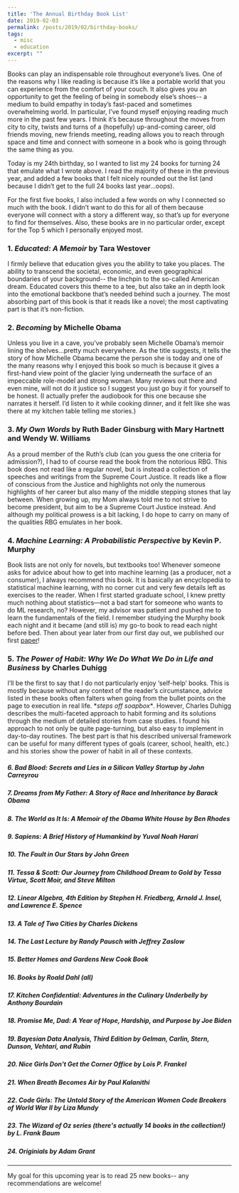 ```yaml
---
title: 'The Annual Birthday Book List'
date: 2019-02-03
permalink: /posts/2019/02/birthday-books/
tags:
  - misc
  - education
excerpt: ""
---
```


Books can play an indispensable role throughout everyone’s lives. One of the reasons why I like reading is because it’s like a portable world that you can experience from the comfort of your couch. It also gives you an opportunity to get the feeling of being in somebody else’s shoes-- a medium to build empathy in today’s fast-paced and sometimes overwhelming world. In particular, I’ve found myself enjoying reading much more in the past few years. I think it’s because throughout the moves from city to city, twists and turns of a (hopefully) up-and-coming career, old friends moving, new friends meeting, reading allows you to reach through space and time and connect with someone in a book who is going through the same thing as you. 

Today is my 24th birthday, so I wanted to list my 24 books for turning 24 that emulate what I wrote above. I read the majority of these in the previous year, and added a few books that I felt nicely rounded out the list (and because I didn’t get to the full 24 books last year…oops). 

For the first five books, I also included a few words on why I connected so much with the book. I didn’t want to do this for all of them because everyone will connect with a story a different way, so that’s up for everyone to find for themselves. Also, these books are in no particular order, except for the Top 5 which I personally enjoyed most.

### 1.	*Educated: A Memoir* by Tara Westover

I firmly believe that education gives you the ability to take you places. The ability to transcend the societal, economic, and even geographical boundaries of your background-- the linchpin to the so-called American dream. Educated covers this theme to a tee, but also take an in depth look into the emotional backbone that’s needed behind such a journey. The most absorbing part of this book is that it reads like a novel; the most captivating part is that it’s non-fiction. 

### 2.	*Becoming* by Michelle Obama 

Unless you live in a cave, you’ve probably seen Michelle Obama’s memoir lining the shelves…pretty much everywhere. As the title suggests, it tells the story of how Michelle Obama became the person she is today and one of the many reasons why I enjoyed this book so much is because it gives a first-hand view point of the glacier lying underneath the surface of an impeccable role-model and strong woman. Many reviews out there and even mine, will not do it justice so I suggest you just go buy it for yourself to be honest. (I actually prefer the audiobook for this one because she narrates it herself. I’d listen to it while cooking dinner, and it felt like she was there at my kitchen table telling me stories.)

### 3.	*My Own Words* by Ruth Bader Ginsburg with Mary Hartnett and Wendy W. Williams

As a proud member of the Ruth’s club (can you guess the one criteria for admission?), I had to of course read the book from the notorious RBG. This book does not read like a regular novel, but is instead a collection of speeches and writings from the Supreme Court Justice. It reads like a flow of conscious from the Justice and highlights not only the numerous highlights of her career but also many of the middle stepping stones that lay between. When growing up, my Mom always told me to not strive to become president, but aim to be a Supreme Court Justice instead. And although my political prowess is a bit lacking, I do hope to carry on many of the qualities RBG emulates in her book. 

### 4.	*Machine Learning: A Probabilistic Perspective* by Kevin P. Murphy

Book lists are not only for novels, but textbooks too! Whenever someone asks for advice about how to get into machine learning (as a producer, not a consumer), I always recommend this book. It is basically an encyclopedia to statistical machine learning, with no corner cut and very few details left as exercises to the reader. When I first started graduate school, I knew pretty much nothing about statistics—not a bad start for someone who wants to do ML research, no? However, my advisor was patient and pushed me to learn the fundamentals of the field. I remember studying the Murphy book each night and it became (and still is) my go-to book to read each night before bed. Then about year later from our first day out, we published our first [paper](https://academic.oup.com/bioinformatics/article/34/13/i195/5045708)!

### 5.	*The Power of Habit: Why We Do What We Do in Life and Business* by Charles Duhigg

I’ll be the first to say that I do not particularly enjoy ‘self-help’ books. This is mostly because without any context of the reader’s circumstance, advice listed in these books often falters when going from the bullet points on the page to execution in real life. \**steps off soapbox\**. However, Charles Duhigg describes the multi-faceted approach to habit forming and its solutions through the medium of detailed stories from case studies. I found his approach to not only be quite page-turning, but also easy to implement in day-to-day routines. The best part is that his described universal framework can be useful for many different types of goals (career, school, health, etc.) and his stories show the power of habit in all of these contexts. 

##### 6.	*Bad Blood: Secrets and Lies in a Silicon Valley Startup* by John Carreyrou

##### 7.	*Dreams from My Father: A Story of Race and Inheritance* by Barack Obama 

##### 8.	*The World as It Is: A Memoir of the Obama White House* by Ben Rhodes

##### 9.	*Sapiens: A Brief History of Humankind* by Yuval Noah Harari

##### 10.	*The Fault in Our Stars* by John Green

##### 11.	*Tessa & Scott: Our Journey from Childhood Dream to Gold* by Tessa Virtue, Scott Moir, and Steve Milton

##### 12.	*Linear Algebra, 4th Edition* by  Stephen H. Friedberg, Arnold J. Insel, and Lawrence E. Spence

##### 13.	*A Tale of Two Cities* by  Charles Dickens

##### 14.	*The Last Lecture* by Randy Pausch with Jeffrey Zaslow

##### 15.	*Better Homes and Gardens New Cook Book* 

##### 16.	Books by Roald Dahl (all)

##### 17.	*Kitchen Confidential: Adventures in the Culinary Underbelly* by Anthony Bourdain

##### 18.	*Promise Me, Dad: A Year of Hope, Hardship, and Purpose* by Joe Biden

##### 19.	*Bayesian Data Analysis, Third Edition* by Gelman, Carlin, Stern, Dunson, Vehtari, and Rubin

##### 20.	*Nice Girls Don't Get the Corner Office* by Lois P. Frankel 

##### 21.	*When Breath Becomes Air* by Paul Kalanithi

##### 22.	*Code Girls: The Untold Story of the American Women Code Breakers of World War II* by Liza Mundy

##### 23.	The Wizard of Oz series (there's actually 14 books in the collection!) by L. Frank Baum

##### 24.	*Originials* by Adam Grant

---

My goal for this upcoming year is to read 25 new books-- any recommendations are welcome!